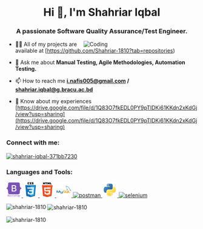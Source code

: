 <h1 align="center">Hi 👋, I'm Shahriar Iqbal</h1>
<h3 align="center">A passionate Software Quality Assurance/Test Engineer.</h3>
<img align="right" alt="Coding" width="300" src="https://cdn.dribbble.com/users/1162077/screenshots/3848914/programmer.gif">



- 👨‍💻 All of my projects are available at [https://github.com/Shahriar-1810?tab=repositories)

- 💬 Ask me about **Manual Testing, Agile Methodologies, Automation Testing.**

- 📫 How to reach me **i.nafis005@gmail.com / shahriar.iqbal@g.bracu.ac.bd**

- 📄 Know about my experiences [https://drive.google.com/file/d/1Q83O7fkEDL0PY9pTIDKi61KKdn2xKdGj/view?usp=sharing](https://drive.google.com/file/d/1Q83O7fkEDL0PY9pTIDKi61KKdn2xKdGj/view?usp=sharing)

<h3 align="left">Connect with me:</h3>
<p align="left">
<a href="https://linkedin.com/in/shahriar-iqbal-371bb7230" target="blank"><img align="center" src="https://raw.githubusercontent.com/rahuldkjain/github-profile-readme-generator/master/src/images/icons/Social/linked-in-alt.svg" alt="shahriar-iqbal-371bb7230" height="30" width="40" /></a>
</p>

<h3 align="left">Languages and Tools:</h3>
<p align="left"> <a href="https://getbootstrap.com" target="_blank" rel="noreferrer"> <img src="https://raw.githubusercontent.com/devicons/devicon/master/icons/bootstrap/bootstrap-plain-wordmark.svg" alt="bootstrap" width="40" height="40"/> </a> <a href="https://www.w3schools.com/css/" target="_blank" rel="noreferrer"> <img src="https://raw.githubusercontent.com/devicons/devicon/master/icons/css3/css3-original-wordmark.svg" alt="css3" width="40" height="40"/> </a> <a href="https://www.w3.org/html/" target="_blank" rel="noreferrer"> <img src="https://raw.githubusercontent.com/devicons/devicon/master/icons/html5/html5-original-wordmark.svg" alt="html5" width="40" height="40"/> </a> <a href="https://www.mysql.com/" target="_blank" rel="noreferrer"> <img src="https://raw.githubusercontent.com/devicons/devicon/master/icons/mysql/mysql-original-wordmark.svg" alt="mysql" width="40" height="40"/> </a> <a href="https://postman.com" target="_blank" rel="noreferrer"> <img src="https://www.vectorlogo.zone/logos/getpostman/getpostman-icon.svg" alt="postman" width="40" height="40"/> </a> <a href="https://www.python.org" target="_blank" rel="noreferrer"> <img src="https://raw.githubusercontent.com/devicons/devicon/master/icons/python/python-original.svg" alt="python" width="40" height="40"/> </a> <a href="https://www.selenium.dev" target="_blank" rel="noreferrer"> <img src="https://raw.githubusercontent.com/detain/svg-logos/780f25886640cef088af994181646db2f6b1a3f8/svg/selenium-logo.svg" alt="selenium" width="40" height="40"/> </a> </p>

<p><img align="left" src="https://github-readme-stats.vercel.app/api/top-langs?username=shahriar-1810&show_icons=true&locale=en&layout=compact" alt="shahriar-1810" /></p>

<p>&nbsp;<img align="center" src="https://github-readme-stats.vercel.app/api?username=shahriar-1810&show_icons=true&locale=en" alt="shahriar-1810" /></p>

<p><img align="center" src="https://github-readme-streak-stats.herokuapp.com/?user=shahriar-1810&" alt="shahriar-1810" /></p>

